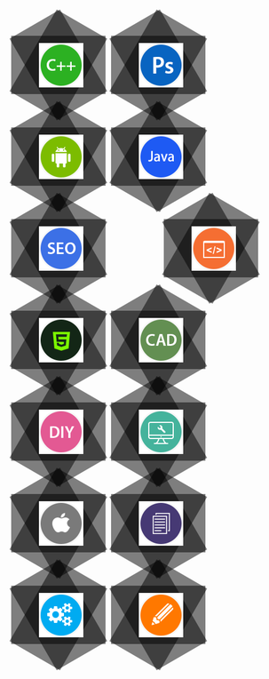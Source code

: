 <!DOCTYPE html>
<html><!- -根目录节点标签- ->
<head lang="en">
	<title>多边形导航</title>
	<meta charset="utf-8"><!- -字符编码（适用于多国语言）- ->
	<meta name="keywords" content="多边形导航">
	<meta name="description" content="多边形，导航，前端">
<style>/*样式的注释*/
       *{
       	margin:0;
       	padding:0;
       }
	   #nav{
        width:900px;
        height:500px;
        background-image: url(images/bodyBG.jpg);
        margin:100px auto;
	   }
	   #nav ul li{
	   	position:relative;
	   	list-style:none;
	   	float:left;
	   	width:170px;
	   	height: 105px;
	   	background:rgba(0,0,0,.5);
	   	margin:30px 5px;
	   }
	   #nav ul li.six{
	   	margin-left:100px;
	   }
	   /*#nav ul li div{
	   	position:absolute;
	   	top:0;
	   	left:0;
	   	width:170px;
	   	height:105px;
	   	background:rgba(0,0,0,.5);
	   }*/
	   .left{
	   	transform: rotate(60deg);
	   }
       .top{
	   	transform: rotate(60deg);
	   }  
	   #nav ul li:before,#nav ul li:after{
        content:"";
        position:absolute;
	   	top:0;
	   	left:0;
	   	width:170px;
	   	height:105px;
	   	background:rgba(0,0,0,.5);
	   	transform: rotate(60deg);
	   }
       #nav ul li:after{
     	transform: rotate(-60deg);
       }
       #nav ul li img{
       	position:absolute;
       	left:50px;
       	top:12.5px;
        z-index:3;
        transition: 3s;
       }
       #nav ul li img:hover{
        transform: rotate(360deg) scale(1.3);
       }
</style>
</head><!- -头部- ->
<body id="nav">
    <div>
        <ul>
            <li>
                <img src="images/1.png">
            </li>
            <li>
                <img src="images/2.png">
            </li>
            <li>
                <img src="images/3.png">
            </li>
            <li>
                <img src="images/4.png">
            </li>
            <li>
                <img src="images/5.png">
            </li>
            <li class="six">
                <img src="images/6.png">
            </li>
            <li>
                <img src="images/7.png">
            </li>
            <li>
                <img src="images/8.png">
            </li>
            <li>
                <img src="images/9.png">
            </li>
            <li>
                <img src="images/10.png">
            </li>
            <li>
                <img src="images/11.png">
            </li>
            <li>
                <img src="images/12.png">
            </li>
            <li>
                <img src="images/13.png">
            </li>
            <li>
                <img src="images/14.png">
            </li>
        </ul>
    </div>

</body><!- -身体- ->
</html>
